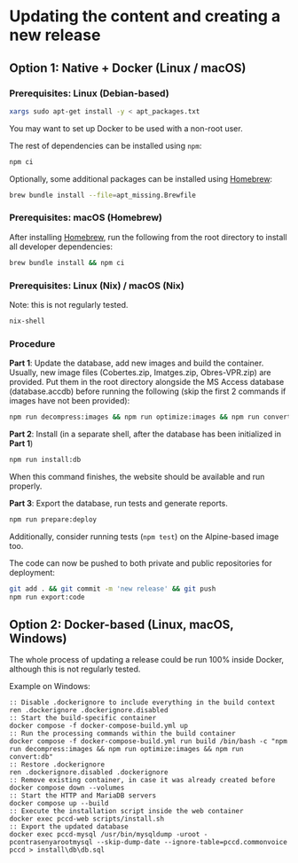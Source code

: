 # Updating the content and creating a new release

## Option 1: Native + Docker (Linux / macOS)

### Prerequisites: Linux (Debian-based)

```bash
xargs sudo apt-get install -y < apt_packages.txt
```

You may want to set up Docker to be used with a non-root user.

The rest of dependencies can be installed using `npm`:

```bash
npm ci
```

Optionally, some additional packages can be installed using [Homebrew](https://brew.sh/):

```bash
brew bundle install --file=apt_missing.Brewfile
```

### Prerequisites: macOS (Homebrew)

After installing [Homebrew](https://brew.sh/), run the following from the root directory to install all developer
dependencies:

```bash
brew bundle install && npm ci
```

### Prerequisites: Linux (Nix) / macOS (Nix)

Note: this is not regularly tested.

```bash
nix-shell
```

### Procedure

**Part 1**: Update the database, add new images and build the container. Usually, new image files (Cobertes.zip,
Imatges.zip, Obres-VPR.zip) are provided. Put them in the root directory alongside the MS Access database
(database.accdb) before running the following (skip the first 2 commands if images have not been provided):

```bash
npm run decompress:images && npm run optimize:images && npm run convert:db && npm run docker:build
```

**Part 2**: Install (in a separate shell, after the database has been initialized in **Part 1**)

```bash
npm run install:db
```

When this command finishes, the website should be available and run properly.

**Part 3**: Export the database, run tests and generate reports.

```bash
npm run prepare:deploy
```

Additionally, consider running tests (`npm test`) on the Alpine-based image too.

The code can now be pushed to both private and public repositories for deployment:

```bash
git add . && git commit -m 'new release' && git push
npm run export:code
```

## Option 2: Docker-based (Linux, macOS, Windows)

The whole process of updating a release could be run 100% inside Docker, although this is not regularly tested.

Example on Windows:

```batch
:: Disable .dockerignore to include everything in the build context
ren .dockerignore .dockerignore.disabled
:: Start the build-specific container
docker compose -f docker-compose-build.yml up
:: Run the processing commands within the build container
docker compose -f docker-compose-build.yml run build /bin/bash -c "npm run decompress:images && npm run optimize:images && npm run convert:db"
:: Restore .dockerignore
ren .dockerignore.disabled .dockerignore
:: Remove existing container, in case it was already created before
docker compose down --volumes
:: Start the HTTP and MariaDB servers
docker compose up --build
:: Execute the installation script inside the web container
docker exec pccd-web scripts/install.sh
:: Export the updated database
docker exec pccd-mysql /usr/bin/mysqldump -uroot -pcontrasenyarootmysql --skip-dump-date --ignore-table=pccd.commonvoice pccd > install\db\db.sql
```

